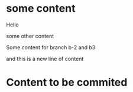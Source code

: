 # some content
Hello

some other content

Some content for branch b-2 and b3

and this is a new line of content

# Content to be commited